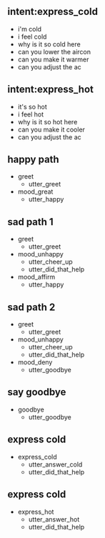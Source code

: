## intent:express_cold
- i'm cold
- i feel cold
- why is it so cold here
- can you lower the aircon
- can you make it warmer
- can you adjust the ac

## intent:express_hot
- it's so hot
- i feel hot
- why is it so hot here
- can you make it cooler
- can you adjust the ac

## happy path
* greet
  - utter_greet
* mood_great
  - utter_happy

## sad path 1
* greet
  - utter_greet
* mood_unhappy
  - utter_cheer_up
  - utter_did_that_help
* mood_affirm
  - utter_happy

## sad path 2
* greet
  - utter_greet
* mood_unhappy
  - utter_cheer_up
  - utter_did_that_help
* mood_deny
  - utter_goodbye

## say goodbye
* goodbye
  - utter_goodbye

## express cold
* express_cold
  - utter_answer_cold
  - utter_did_that_help

## express cold
* express_hot
  - utter_answer_hot
  - utter_did_that_help